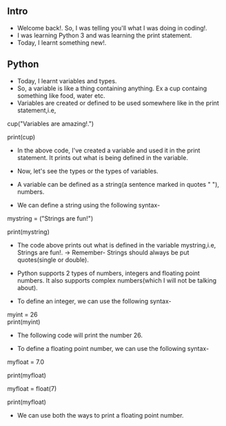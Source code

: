 ## Intro

- Welcome back!. So, I was telling you'll what I was doing in coding!.
- I was learning Python 3 and was learning the print statement.
- Today, I learnt something new!.

## Python

- Today, I learnt variables and types.
- So, a variable is like a thing containing anything. Ex a cup containg something like food, water etc.
- Variables are created or defined to be used somewhere like in the print statement,i.e, 

cup("Variables are amazing!.")

  print(cup)

- In the above code, I've created a variable and used it in the print statement. It prints out what is being defined in the variable.

- Now, let's see the types or the types of variables.
- A variable can be defined as a string(a sentence marked in quotes " "), numbers.
- We can define a string using the following syntax-

mystring = ("Strings are fun!")
 
 print(mystring)

- The code above prints out what is defined in the variable mystring,i.e, Strings are fun!.
-> Remember- Strings should always be put quotes(single or double).

- Python supports 2 types of numbers, integers and floating point numbers. It also supports complex numbers(which I will not be talking about).
- To define an integer, we can use the following syntax-

myint = 26  
 print(myint)

- The following code will print the number 26.

- To define a floating point number, we can use the following syntax-

myfloat = 7.0

 print(myfloat)
 
myfloat = float(7)
      
 print(myfloat)

- We can use both the ways to print a floating point number.
